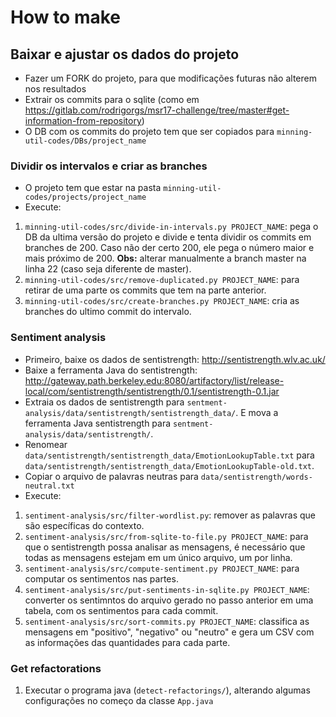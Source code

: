 # How to make

## Baixar e ajustar os dados do projeto

- Fazer um FORK do projeto, para que modificações futuras não alterem nos resultados
- Extrair os commits para o sqlite (como em <https://gitlab.com/rodrigorgs/msr17-challenge/tree/master#get-information-from-repository>)
- O DB com os commits do projeto tem que ser copiados para `minning-util-codes/DBs/project_name`

### Dividir os intervalos e criar as branches

- O projeto tem que estar na pasta `minning-util-codes/projects/project_name`
- Execute:
1. `minning-util-codes/src/divide-in-intervals.py PROJECT_NAME`: pega o DB da ultima versão do projeto e divide e tenta dividir os commits em branches de 200. Caso não der certo 200, ele pega o número maior e mais próximo de 200. **Obs:** alterar manualmente a branch master na linha 22 (caso seja diferente de master).
2. `minning-util-codes/src/remove-duplicated.py PROJECT_NAME`: para retirar de uma parte os commits que tem na parte anterior.
3. `minning-util-codes/src/create-branches.py PROJECT_NAME`: cria as branches do ultimo commit do intervalo.

### Sentiment analysis

- Primeiro, baixe os dados de sentistrength: http://sentistrength.wlv.ac.uk/
- Baixe a ferramenta Java do sentistrength: http://gateway.path.berkeley.edu:8080/artifactory/list/release-local/com/sentistrength/sentistrength/0.1/sentistrength-0.1.jar
- Extraia os dados de sentistrength para `sentment-analysis/data/sentistrength/sentistrength_data/`. E mova a ferramenta Java sentistrength para `sentment-analysis/data/sentistrength/`.
- Renomear `data/sentistrength/sentistrength_data/EmotionLookupTable.txt` para `data/sentistrength/sentistrength_data/EmotionLookupTable-old.txt`.
- Copiar o arquivo de palavras neutras para `data/sentistrength/words-neutral.txt`
- Execute:
1. `sentiment-analysis/src/filter-wordlist.py`: remover as palavras que são específicas do contexto.
2. `sentiment-analysis/src/from-sqlite-to-file.py PROJECT_NAME`: para que o sentistrength possa analisar as mensagens, é necessário que todas as mensagens estejam em um único arquivo, um por linha.
3. `sentiment-analysis/src/compute-sentiment.py PROJECT_NAME`: para computar os sentimentos nas partes.
4. `sentiment-analysis/src/put-sentiments-in-sqlite.py PROJECT_NAME`: converter os sentimntos do arquivo gerado no passo anterior em uma tabela, com os sentimentos para cada commit.
5. `sentiment-analysis/src/sort-commits.py PROJECT_NAME`: classifica as mensagens em "positivo", "negativo" ou "neutro" e gera um CSV com as informações das quantidades para cada parte.

### Get refactorations

1. Executar o programa java (`detect-refactorings/`), alterando algumas configurações no começo da classe `App.java`